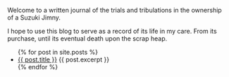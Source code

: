 Welcome to a written journal of the trials and tribulations in the ownership of a Suzuki Jimny.

I hope to use this blog to serve as a record of its life in my care. From its purchase, until its eventual death upon the scrap heap.

<ul>
  {% for post in site.posts %}
    <li>
      <a href="{{ post.url }}">{{ post.title }}</a>
      {{ post.excerpt }}
    </li>
  {% endfor %}
</ul>